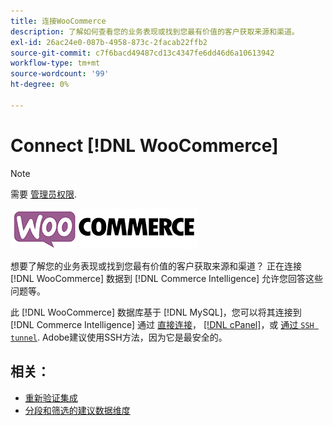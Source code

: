 ```yaml
---
title: 连接WooCommerce
description: 了解如何查看您的业务表现或找到您最有价值的客户获取来源和渠道。
exl-id: 26ac24e0-087b-4958-873c-2facab22ffb2
source-git-commit: c7f6bacd49487cd13c4347fe6dd46d6a10613942
workflow-type: tm+mt
source-wordcount: '99'
ht-degree: 0%

---
```


# Connect [!DNL WooCommerce]

>[!NOTE]
>
>需要 [管理员权限](../../../administrator/user-management/user-management.md).

![](../../../assets/WooCommerce-Logo.jpg)

想要了解您的业务表现或找到您最有价值的客户获取来源和渠道？ 正在连接 [!DNL WooCommerce] 数据到 [!DNL Commerce Intelligence] 允许您回答这些问题等。

此 [!DNL WooCommerce] 数据库基于 [!DNL MySQL]，您可以将其连接到 [!DNL Commerce Intelligence] 通过 [直接连接](../integrations/mysql-via-a-direct-connection.md)， [[!DNL cPanel]](../integrations/mysql-via-cpanel.md)，或 [通过 `SSH tunnel`](../integrations/mysql-via-ssh-tunnel.md). Adobe建议使用SSH方法，因为它是最安全的。

## 相关：

* [重新验证集成](https://experienceleague.adobe.com/docs/commerce-knowledge-base/kb/how-to/mbi-reauthenticating-integrations.html)
* [分段和筛选的建议数据维度](../../../best-practices/segment-filter.md)
